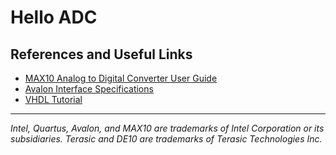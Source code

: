 # Hello ADC

## References and Useful Links
- [MAX10 Analog to Digital Converter User Guide](https://www.intel.com/content/dam/www/programmable/us/en/pdfs/literature/hb/max-10/ug_m10_adc.pdf)
- [Avalon Interface Specifications](https://www.intel.com/content/dam/www/programmable/us/en/pdfs/literature/manual/mnl_avalon_spec.pdf)
- [VHDL Tutorial](http://gmvhdl.com/VHDL.html)

---
*Intel, Quartus, Avalon, and MAX10 are trademarks of Intel Corporation or its subsidiaries. Terasic and DE10 are trademarks of Terasic Technologies Inc.*

